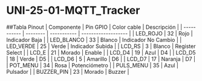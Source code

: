 # UNI-25-01-MQTT_Tracker

##Tabla Pinout
| Componente  | Pin GPIO | Color cable | Descripción         |
| ----------- | -------- | ----------- | ------------------- |
| LED\_ROJO   | 32       | Rojo        | Indicador Baja      |
| LED\_BLANCO | 33       | Blanco      | Indicador No Cambio |
| LED\_VERDE  | 25       | Verde       | Indicador Subida    |
| LCD\_RS     | 3        | Blanco      | Register Select     |
| LCD\_E      | 21       | Morado      | Enable              |
| LCD\_D4     | 19       | Azul        | D4                  |
| LCD\_D5     | 18       | Verde       | D5                  |
| LCD\_D6     | 5        | Amarillo    | D6                  |
| LCD\_D7     | 17       | Naranja     | D7                  |
| POT\_MENU   | 34       | Rosa        | Potenciómetro       |
| PULS\_MENU  | 35       | Azul        | Pulsador            |
| BUZZER\_PIN | 23       | Morado      | Buzzer              |
